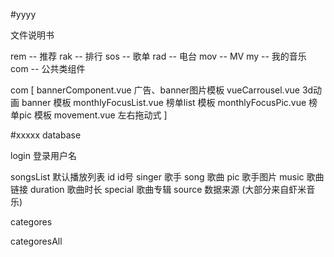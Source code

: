 
#yyyy

文件说明书


rem -- 推荐
rak -- 排行
sos -- 歌单
rad -- 电台
mov -- MV
my  -- 我的音乐
com -- 公共类组件
  

com [
	bannerComponent.vue   广告、banner图片模板
	vueCarrousel.vue   	  3d动画 banner 模板
	monthlyFocusList.vue  榜单list 模板
	monthlyFocusPic.vue   榜单pic  模板
	movement.vue          左右拖动式
]

#xxxxx
database 


login        登录用户名

songsList    默认播放列表
	id     			id号
	singer 			歌手
	song			歌曲
	pic   			歌手图片
	music			歌曲链接
	duration		歌曲时长
	special			歌曲专辑
	source  		数据来源 (大部分来自虾米音乐)

categores

categoresAll





